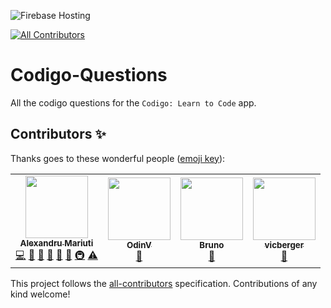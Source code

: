 ![Firebase Hosting](https://github.com/nank1ro/Codigo-Questions/workflows/Deploy%20to%20Firebase%20Storage/badge.svg)
<!-- ALL-CONTRIBUTORS-BADGE:START - Do not remove or modify this section -->
[![All Contributors](https://img.shields.io/badge/all_contributors-3-orange.svg?style=flat-square)](#contributors-)
<!-- ALL-CONTRIBUTORS-BADGE:END -->

# Codigo-Questions

All the codigo questions for the `Codigo: Learn to Code` app.

## Contributors ✨

Thanks goes to these wonderful people ([emoji key](https://allcontributors.org/docs/en/emoji-key)):

<!-- ALL-CONTRIBUTORS-LIST:START - Do not remove or modify this section -->
<!-- prettier-ignore-start -->
<!-- markdownlint-disable -->
<table>
  <tr>
    <td align="center"><a href="http://www.bestofcode.dev"><img src="https://avatars.githubusercontent.com/u/60045235?v=4?s=100" width="100px;" alt=""/><br /><sub><b>Alexandru Mariuti</b></sub></a><br /><a href="https://github.com/nank1ro/codigo-questions/commits?author=nank1ro" title="Code">💻</a> <a href="https://github.com/nank1ro/codigo-questions/issues?q=author%3Anank1ro" title="Bug reports">🐛</a> <a href="#maintenance-nank1ro" title="Maintenance">🚧</a> <a href="#question-nank1ro" title="Answering Questions">💬</a> <a href="https://github.com/nank1ro/codigo-questions/pulls?q=is%3Apr+reviewed-by%3Anank1ro" title="Reviewed Pull Requests">👀</a> <a href="https://github.com/nank1ro/codigo-questions/commits?author=nank1ro" title="Documentation">📖</a> <a href="#infra-nank1ro" title="Infrastructure (Hosting, Build-Tools, etc)">🚇</a> <a href="https://github.com/nank1ro/codigo-questions/commits?author=nank1ro" title="Tests">⚠️</a></td>
    <td align="center"><a href="https://github.com/OdinV"><img src="https://avatars.githubusercontent.com/u/72207152?v=4?s=100" width="100px;" alt=""/><br /><sub><b>OdinV</b></sub></a><br /><a href="https://github.com/nank1ro/codigo-questions/issues?q=author%3AOdinV" title="Bug reports">🐛</a></td>
	 <td align="center"><a href="https://github.com/brunicorno"><img src="https://avatars.githubusercontent.com/u/28707292?v=4?s=100" width="100px;" alt=""/><br /><sub><b>Bruno</b></sub></a><br /><a href="https://github.com/nank1ro/codigo-questions/issues?q=author%3Abrunicorno" title="Bug reports">🐛</a></td>
    <td align="center"><a href="https://github.com/vicberger"><img src="https://avatars.githubusercontent.com/u/49183536?v=4?s=100" width="100px;" alt=""/><br /><sub><b>vicberger</b></sub></a><br /><a href="https://github.com/nank1ro/codigo-questions/issues?q=author%3Avicberger" title="Bug reports">🐛</a></td>
  </tr>
</table>

<!-- markdownlint-restore -->
<!-- prettier-ignore-end -->

<!-- ALL-CONTRIBUTORS-LIST:END -->

This project follows the [all-contributors](https://github.com/all-contributors/all-contributors) specification. Contributions of any kind welcome!
